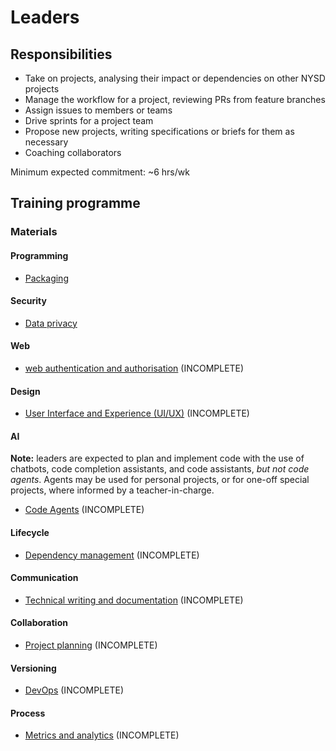 # Leaders

## Responsibilities

- Take on projects, analysing their impact or dependencies on other NYSD projects
- Manage the workflow for a project, reviewing PRs from feature branches
- Assign issues to members or teams
- Drive sprints for a project team
- Propose new projects, writing specifications or briefs for them as necessary
- Coaching collaborators

Minimum expected commitment: ~6 hrs/wk

## Training programme

### Materials

#### Programming

- [Packaging](training/packaging.md)

#### Security

- [Data privacy](training/data-privacy-and-security.md)

#### Web

- [web authentication and authorisation](training/web-authentication-authorisation.md) (INCOMPLETE)

#### Design

- [User Interface and Experience (UI/UX)](training/ui-ux.md) (INCOMPLETE)

#### AI

**Note:** leaders are expected to plan and implement code with the use of chatbots, code completion assistants, and code assistants, _but not code agents_. Agents may be used for personal projects, or for one-off special projects, where informed by a teacher-in-charge.

- [Code Agents](training/code-agents.md) (INCOMPLETE)

#### Lifecycle

- [Dependency management](training/dependency-management.md) (INCOMPLETE)

#### Communication

- [Technical writing and documentation](training/technical-writing-documentation.md) (INCOMPLETE)

#### Collaboration

- [Project planning](training/project-planning.md) (INCOMPLETE)

#### Versioning

- [DevOps](training/devops.md) (INCOMPLETE)

#### Process

- [Metrics and analytics](training/metrics-analytics.md) (INCOMPLETE)
